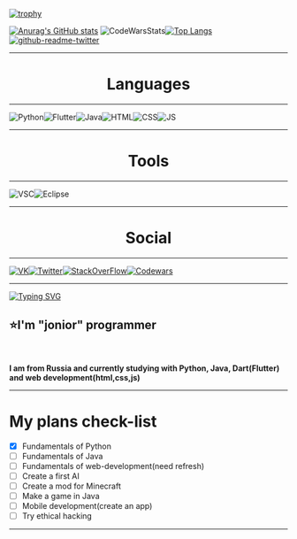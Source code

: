 [![trophy](https://github-profile-trophy.vercel.app/?username=xminttea&theme=onedark)](https://github.com/ryo-ma/github-profile-trophy)

[![Anurag's GitHub stats](https://github-readme-stats.vercel.app/api?username=xMintTea&show_icons=true&theme=dracula&)](https://github.com/anuraghazra/github-readme-stats)
![CodeWarsStats](https://www.codewars.com/users/xMintTea/badges/large)[![Top Langs](https://github-readme-stats.vercel.app/api/top-langs/?username=XMintTea&show_icons=true&theme=dracula&)](https://github.com/anuraghazra/github-readme-stats)[![github-readme-twitter](https://github-readme-twitter.gazf.vercel.app/api?id=MintTea2077)](https://github.com/gazf/github-readme-twitter)

-------

<h1 align="center">Languages</h1>


---
![Python](https://img.icons8.com/color/48/000000/python--v1.png)![Flutter](https://img.icons8.com/color/48/000000/dart.png)![Java](https://img.icons8.com/color/48/000000/java-coffee-cup-logo--v1.png)![HTML](https://img.icons8.com/color/48/000000/html-5--v1.png)![CSS](https://img.icons8.com/color/48/000000/css3.png)![JS](https://img.icons8.com/color/48/000000/javascript--v1.png)


---



<h1 align="center">Tools</h1>

---
![VSC](https://img.icons8.com/color/48/000000/visual-studio-code-2019.png)![Eclipse](https://img.icons8.com/external-tal-revivo-shadow-tal-revivo/48/000000/external-eclipse-an-integrated-development-environment-used-in-computer-programming-logo-shadow-tal-revivo.png)


---

<h1 align="center">Social</h1>

---
[![VK](https://img.icons8.com/color/48/000000/vk-circled.png)](https://vk.com/eeveewasnottaken)[![Twitter](https://img.icons8.com/color/48/000000/twitter-circled--v1.png)](https://twitter.com/MintTea2077)[![StackOverFlow](https://img.icons8.com/color/48/000000/stackoverflow.png)](https://ru.stackoverflow.com/users/451243/tea-mint)[![Codewars](https://img.icons8.com/external-inipagistudio-lineal-color-inipagistudio/48/000000/external-sword-medieval-elements-inipagistudio-lineal-color-inipagistudio.png)](https://www.codewars.com/users/xMintTea)

---

[![Typing SVG](https://readme-typing-svg.herokuapp.com?color=%234EC0FF&center=true&vCenter=true&lines=Hi+there!+)](https://git.io/typing-svg)

## ⭐I'm "jonior" programmer
<br>

**I am from Russia and currently studying with Python, Java, Dart(Flutter) and web development(html,css,js)**


-------



 
# My plans check-list
- [X] Fundamentals of Python
- [ ] Fundamentals of Java
- [ ] Fundamentals of web-development(need refresh)
- [ ] Create a first AI 
- [ ] Create a mod for Minecraft
- [ ] Make a game in Java
- [ ] Mobile development(create an app) 
- [ ] Try ethical hacking
-------
 
